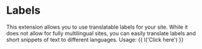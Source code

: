 Labels
=======================

This extension allows you to use translatable labels for your site. While it does not allow for fully multilingual sites,
you can easily translate labels and short snippets of text to different languages. Usage: {{ l('Click here') }}

